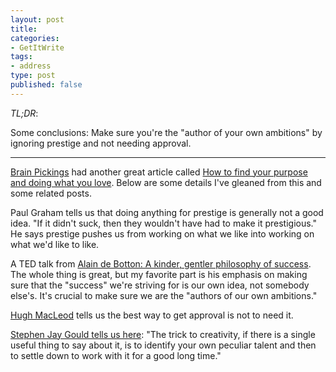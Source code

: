 ```yaml
---
layout: post
title: 
categories:
- GetItWrite
tags:
- address
type: post
published: false
---
```


*TL;DR*:

Some conclusions:
Make sure you're the "author of your own ambitions"
by ignoring prestige and not needing approval.

---

[Brain Pickings](http://www.brainpickings.org/) had another great article called [How to find your purpose and doing what you love](http://www.brainpickings.org/index.php/2012/02/27/purpose-work-love/). Below are some details I've gleaned from this and some related posts.

Paul Graham tells us that doing anything for prestige is generally not a good idea.
"If it didn't suck, then they wouldn't have had to make it prestigious."
He says prestige pushes us from working on what we like into working on what we'd like to like.

A TED talk from [Alain de Botton: A kinder, gentler philosophy of success](http://www.ted.com/talks/alain_de_botton_a_kinder_gentler_philosophy_of_success.html).
The whole thing is great,
but my favorite part is his emphasis on
making sure that the "success" we're striving for is our own idea,
not somebody else's. 
It's crucial to make sure we are the "authors of our own ambitions."

[Hugh MacLeod](http://gapingvoid.com/ie/) tells us the best way to get approval is not to need it.

[Stephen Jay Gould tells us here](http://www.brainpickings.org/index.php/2013/05/23/uncommon-genius-stephen-jay-gould-connections-creativity/):
"The trick to creativity, if there is a single useful thing to say about it, is to identify your own peculiar talent and then to settle down to work with it for a good long time."

